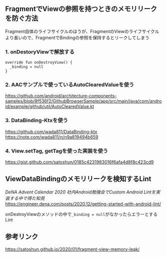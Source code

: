 ## FragmentでViewの参照を持つときのメモリリークを防ぐ方法
Fragment自体のライフサイクルのほうが、FragmentのViewのライフサイクルより長いので、FragmentでBindingの参照を保持するとリークしてしまう  

### 1. onDestoryViewで解放する

```
override fun onDestroyView() {
  _binding = null
}
```

### 2. AACサンプルで使っているAutoClearedValueを使う
https://github.com/android/architecture-components-samples/blob/8f536f2/GithubBrowserSample/app/src/main/java/com/android/example/github/util/AutoClearedValue.kt

### 3. DataBinding-Ktxを使う
https://github.com/wada811/DataBinding-ktx  
https://note.com/wada811/n/n9a819494b659

### 4. View.setTag, getTagを使った実装を使う
https://gist.github.com/satoshun/0185c4231983016f6afa4d8f8c423cd9

## ViewDataBindingのメモリリークを検知するLint
*DeNA Advent Calendar 2020 社内Android勉強会でCustom Android Lintを実装する中で得た知見*  
https://engineer.dena.com/posts/2020.12/getting-started-with-android-lint/

onDestroyViewのメソッドの中で`_binding = null`がなかったらエラーとするLint

## 参考リンク
https://satoshun.github.io/2020/01/fragment-view-memory-leak/
